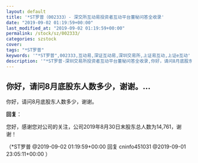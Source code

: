 ```yaml
---
layout: default
title: '*ST罗普（002333）- 深交所互动易投资者互动平台董秘问答全收录'
date: "2019-09-02 01:19:59+00:00"
last_modified_at: "2019-09-02 01:19:59+00:00"
permalink: /stock/sz/002333/
categories: szstock
cover: 
tags: "*ST罗普"
keywords: '"*ST罗普",002333,互动易,深证互动易,深圳交易所,上证易互动,上证e互动'
description: '"*ST罗普-深圳交易所投资者互动平台董秘问答全收录,你好，请问8月底股东人数多少，谢谢。"'
---
```


## 你好，请问8月底股东人数多少，谢谢。...

你好，请问8月底股东人数多少，谢谢。

**回复**：

您好，感谢您对公司的关注，公司2019年8月30日末股东总人数为14,761，谢谢！ 

（*ST罗普  @2019-09-02 01:19:59+00:00 回复 cninfo451031  @2019-09-01 23:05:11+00:00 ）

